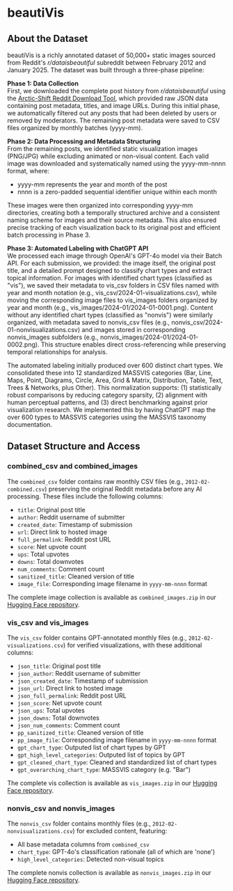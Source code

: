 # beautiVis

## About the Dataset

beautiVis is a richly annotated dataset of 50,000+ static images sourced from Reddit's _r/dataisbeautiful_ subreddit between February 2012 and January 2025. The dataset was built through a three-phase pipeline:

**Phase 1: Data Collection**  
First, we downloaded the complete post history from _r/dataisbeautiful_ using the [Arctic-Shift Reddit Download Tool](https://arctic-shift.photon-reddit.com/download-tool), which provided raw JSON data containing post metadata, titles, and image URLs. During this initial phase, we automatically filtered out any posts that had been deleted by users or removed by moderators. The remaining post metadata were saved to CSV files organized by monthly batches (yyyy-mm).

**Phase 2: Data Processing and Metadata Structuring**  
From the remaining posts, we identified static visualization images (PNG/JPG) while excluding animated or non-visual content. Each valid image was downloaded and systematically named using the yyyy-mm-nnnn format, where:
- yyyy-mm represents the year and month of the post
- nnnn is a zero-padded sequential identifier unique within each month

These images were then organized into corresponding yyyy-mm directories, creating both a temporally structured archive and a consistent naming scheme for images and their source metadata. This also ensured precise tracking of each visualization back to its original post and efficient batch processing in Phase 3.

**Phase 3: Automated Labeling with ChatGPT API**  
We processed each image through OpenAI's GPT-4o model via their Batch API. For each submission, we provided: the image itself, the original post title, and a detailed prompt designed to classify chart types and extract topical information. For images with identified chart types (classified as "vis"), we saved their metadata to vis_csv folders in CSV files named with year and month notation (e.g., vis_csv/2024-01-visualizations.csv), while moving the corresponding image files to vis_images folders organized by year and month (e.g., vis_images/2024-01/2024-01-0001.png). Content without any identified chart types (classified as "nonvis") were similarly organized, with metadata saved to nonvis_csv files (e.g., nonvis_csv/2024-01-nonvisualizations.csv) and images stored in corresponding nonvis_images subfolders (e.g., nonvis_images/2024-01/2024-01-0002.png). This structure enables direct cross-referencing while preserving temporal relationships for analysis.

The automated labeling initially produced over 600 distinct chart types. We consolidated these into 12 standardized MASSVIS categories (Bar, Line, Maps, Point, Diagrams, Circle, Area, Grid & Matrix, Distribution, Table, Text, Trees & Networks, plus Other). This normalization supports: (1) statistically robust comparisons by reducing category sparsity, (2) alignment with human perceptual patterns, and (3) direct benchmarking against prior visualization research. We implemented this by having ChatGPT map the over 600 types to MASSVIS categories using the MASSVIS taxonomy documentation.

## Dataset Structure and Access

### combined_csv and combined_images  
The `combined_csv` folder contains raw monthly CSV files (e.g., `2012-02-combined.csv`) preserving the original Reddit metadata before any AI processing. These files include the following columns:  
- `title`: Original post title  
- `author`: Reddit username of submitter  
- `created_date`: Timestamp of submission  
- `url`: Direct link to hosted image  
- `full_permalink`: Reddit post URL  
- `score`: Net upvote count  
- `ups`: Total upvotes  
- `downs`: Total downvotes  
- `num_comments`: Comment count  
- `sanitized_title`: Cleaned version of title  
- `image_file`: Corresponding image filename in `yyyy-mm-nnnn` format  

The complete image collection is available as `combined_images.zip` in our [Hugging Face repository](https://huggingface.co/datasets/beautiVis/beautiVis).

### vis_csv and vis_images  
The `vis_csv` folder contains GPT-annotated monthly files (e.g., `2012-02-visualizations.csv`) for verified visualizations, with these additional columns:  
- `json_title`: Original post title  
- `json_author`: Reddit username of submitter  
- `json_created_date`: Timestamp of submission  
- `json_url`: Direct link to hosted image  
- `json_full_permalink`: Reddit post URL  
- `json_score`: Net upvote count  
- `json_ups`: Total upvotes  
- `json_downs`: Total downvotes  
- `json_num_comments`: Comment count  
- `pp_sanitized_title`: Cleaned version of title  
- `pp_image_file`: Corresponding image filename in `yyyy-mm-nnnn` format  
- `gpt_chart_type`: Outputed list of chart types by GPT
- `gpt_high_level_categories`: Outputed list of topics by GPT
- `gpt_cleaned_chart_type`: Cleaned and standardized list of chart types 
- `gpt_overarching_chart_type`: MASSVIS category (e.g. "Bar")

The complete vis collection is available as `vis_images.zip` in our [Hugging Face repository](https://huggingface.co/datasets/beautiVis/beautiVis).

### nonvis_csv and nonvis_images  
The `nonvis_csv` folder contains monthly files (e.g., `2012-02-nonvisualizations.csv`) for excluded content, featuring:  
- All base metadata columns from `combined_csv`  
- `chart_type`: GPT-4o's classification rationale (all of which are 'none')  
- `high_level_categories`: Detected non-visual topics  

The complete nonvis collection is available as `nonvis_images.zip` in our [Hugging Face repository](https://huggingface.co/datasets/beautiVis/beautiVis).

